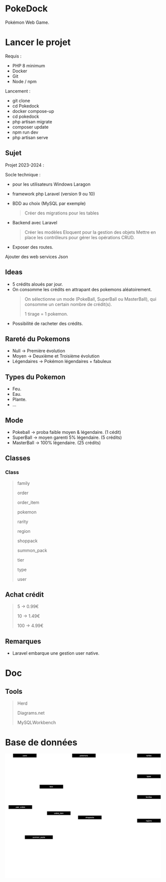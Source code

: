 # PokeDock
Pokémon Web Game.

# Lancer le projet
Requis : 
- PHP 8 minimum
- Docker
- Git
- Node / npm

Lancement : 
- git clone <lien du repo>
- cd Pokedock
- docker compose-up
- cd pokedock
- php artisan migrate
- composer update
- npm run dev
- php artisan serve

## Sujet 
Projet 2023-2024 : 

Socle technique : 

- pour les utilisateurs Windows Laragon

- framework php Laravel (version 9 ou 10)


- BDD au choix (MySQL par exemple)

   > Créer des migrations pour les tables

- Backend avec Laravel

   > Créer les modèles Eloquent pour la gestion des objets 
   > Mettre en place les contrôleurs pour gérer les opérations CRUD.                 

- Exposer des routes.

Ajouter des web services Json

## Ideas
- 5 crédits aloués par jour.
- On consomme les crédits en attrapant des pokemons aléatoirement.
     > On sélectionne un mode (PokeBall, SuperBall ou MasterBall), qui consomme un certain nombre de crédit(s).
     > 
     > 1 tirage = 1 pokemon.
- Possibilité de racheter des crédits.

## Rareté du Pokemons
- Null -> Première évolution
- Moyen -> Deuxième et Troisième évolution
- Légendaires -> Pokémon légendaires + fabuleux

## Types du Pokemon
- Feu.
- Eau.
- Plante.
- ...

## Mode 
- Pokeball -> proba faible moyen & légendaire. (1 cédit)
- SuperBall -> moyen garenti 5% légendaire. (5 crédits)
- MasterBall -> 100% légendaire. (25 crédits)

## Classes

### Class
> family
>
> order
>
> order_item
>
> pokemon
>
> rarity
>
> region
>
> shoppack
>
> summon_pack
>
> tier
>
> type
>
> user

## Achat crédit 
> 5 -> 0.99€
> 
> 10 -> 1.49€
> 
> 100 -> 4.99€ 

## Remarques
- Laravel embarque une gestion user native.

# Doc 

## Tools
> Herd
> 
> Diagrams.net
>
> MySQLWorkbench

# Base de données

![Description de l'image](./pokedock.drawio.svg)